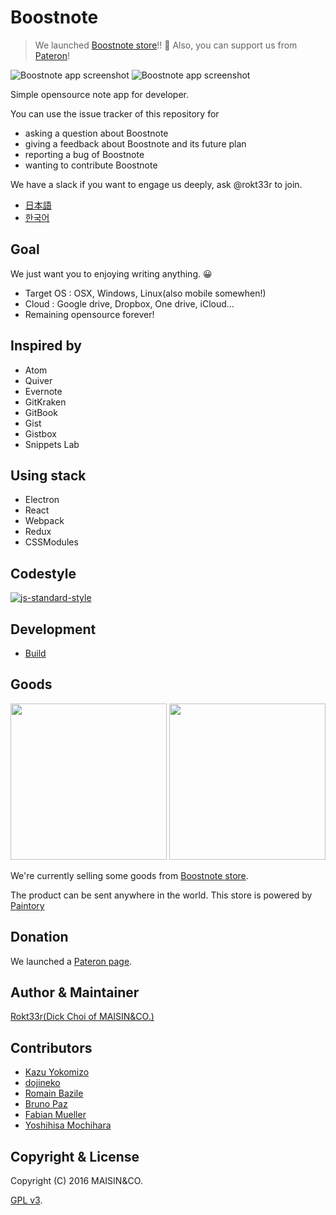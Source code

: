 # Boostnote

> We launched [Boostnote store](#goods)!! :tada: Also, you can support us from [Pateron](https://www.patreon.com/boostnote)!

![Boostnote app screenshot](https://cloud.githubusercontent.com/assets/5865853/18662404/3aa42396-7f55-11e6-88bf-f4ec6505ee8f.png)
![Boostnote app screenshot](https://cloud.githubusercontent.com/assets/5865853/18662139/f491adac-7f53-11e6-8631-2a447af9f36a.png)

Simple opensource note app for developer.

You can use the issue tracker of this repository for
- asking a question about Boostnote
- giving a feedback about Boostnote and its future plan
- reporting a bug of Boostnote
- wanting to contribute Boostnote

We have a slack if you want to engage us deeply, ask @rokt33r to join.

- [日本語](./readme-ja.md)
- [한국어](./readme-ko.md)

## Goal

We just want you to enjoying writing anything. :grinning:

- Target OS : OSX, Windows, Linux(also mobile somewhen!)
- Cloud : Google drive, Dropbox, One drive, iCloud...
- Remaining opensource forever!

## Inspired by

- Atom
- Quiver
- Evernote
- GitKraken
- GitBook
- Gist
- Gistbox
- Snippets Lab

## Using stack

- Electron
- React
- Webpack
- Redux
- CSSModules

## Codestyle

[![js-standard-style](https://cdn.rawgit.com/feross/standard/master/badge.svg)](https://github.com/feross/standard)

## Development

- [Build](docs/build.md)

## Goods

<img src="https://b00st.io/images/t3.png" width="250"/>
<img src="https://b00st.io/images/t1.png" width="250"/>

We're currently selling some goods from [Boostnote store](https://boostnote.paintory.com/).

The product can be sent anywhere in the world. This store is powered by [Paintory](https://paintory.com/)

## Donation

We launched a [Pateron page](https://www.patreon.com/boostnote).

## Author & Maintainer

[Rokt33r(Dick Choi of MAISIN&CO.)](https://github.com/rokt33r)

## Contributors

- [Kazu Yokomizo](https://github.com/kazup01)
- [dojineko](https://github.com/dojineko)
- [Romain Bazile](https://github.com/gromain)
- [Bruno Paz](https://github.com/brpaz)
- [Fabian Mueller](https://github.com/dotcs)
- [Yoshihisa Mochihara](https://github.com/yosmoc)

## Copyright & License

Copyright (C) 2016 MAISIN&CO.

[GPL v3](./LICENSE).
